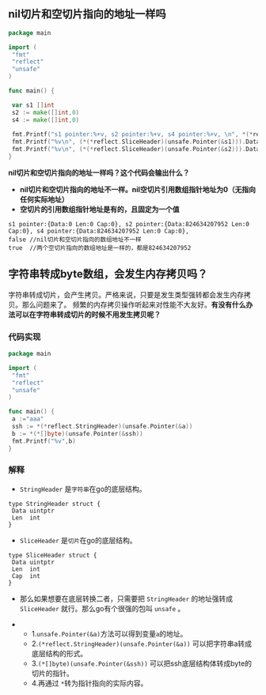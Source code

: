 

## **nil切片和空切片指向的地址一样吗**

```go
package main

import (
 "fmt"
 "reflect"
 "unsafe"
)

func main() {

 var s1 []int
 s2 := make([]int,0)
 s4 := make([]int,0)
 
 fmt.Printf("s1 pointer:%+v, s2 pointer:%+v, s4 pointer:%+v, \n", *(*reflect.SliceHeader)(unsafe.Pointer(&s1)),*(*reflect.SliceHeader)(unsafe.Pointer(&s2)),*(*reflect.SliceHeader)(unsafe.Pointer(&s4)))
 fmt.Printf("%v\n", (*(*reflect.SliceHeader)(unsafe.Pointer(&s1))).Data==(*(*reflect.SliceHeader)(unsafe.Pointer(&s2))).Data)
 fmt.Printf("%v\n", (*(*reflect.SliceHeader)(unsafe.Pointer(&s2))).Data==(*(*reflect.SliceHeader)(unsafe.Pointer(&s4))).Data)
}
```

**nil切片和空切片指向的地址一样吗？这个代码会输出什么？**

- **nil切片和空切片指向的地址不一样。nil空切片引用数组指针地址为0（无指向任何实际地址）**
- **空切片的引用数组指针地址是有的，且固定为一个值**

```
s1 pointer:{Data:0 Len:0 Cap:0}, s2 pointer:{Data:824634207952 Len:0 Cap:0}, s4 pointer:{Data:824634207952 Len:0 Cap:0}, 
false //nil切片和空切片指向的数组地址不一样
true  //两个空切片指向的数组地址是一样的，都是824634207952
```



## 字符串转成byte数组，会发生内存拷贝吗？

字符串转成切片，会产生拷贝。严格来说，只要是发生类型强转都会发生内存拷贝。那么问题来了。
频繁的内存拷贝操作听起来对性能不大友好。**有没有什么办法可以在字符串转成切片的时候不用发生拷贝呢？**

### 代码实现

```go
package main

import (
 "fmt"
 "reflect"
 "unsafe"
)

func main() {
 a :="aaa"
 ssh := *(*reflect.StringHeader)(unsafe.Pointer(&a))
 b := *(*[]byte)(unsafe.Pointer(&ssh))  
 fmt.Printf("%v",b)
}
```

### 解释

- `StringHeader` 是`字符串`在go的底层结构。

```
type StringHeader struct {
 Data uintptr
 Len  int
}
```

- `SliceHeader` 是`切片`在go的底层结构。

```
type SliceHeader struct {
 Data uintptr
 Len  int
 Cap  int
}
```

- 那么如果想要在底层转换二者，只需要把 `StringHeader` 的地址强转成 `SliceHeader` 就行。那么go有个很强的包叫 `unsafe` 。

- - 1.`unsafe.Pointer(&a)`方法可以得到变量`a`的地址。
  - 2.`(*reflect.StringHeader)(unsafe.Pointer(&a))` 可以把字符串a转成底层结构的形式。
  - 3.`(*[]byte)(unsafe.Pointer(&ssh))` 可以把ssh底层结构体转成byte的切片的指针。
  - 4.再通过 `*`转为指针指向的实际内容。